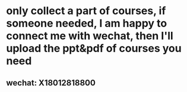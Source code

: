 # only collect a part of courses, if someone needed, I am happy to connect me with wechat, then I'll upload the ppt&pdf of courses you need
## wechat: X18012818800
